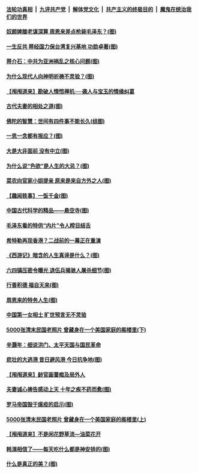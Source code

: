 

####  [法轮功真相](../../../../basic/blob/master/README.md?t=06101432) &nbsp;|&nbsp; [九评共产党](../../../../9ping.md/blob/master/README.md?t=06101432) &nbsp;|&nbsp; [解体党文化](../../../../jtdwh.md/blob/master/README.md?t=06101432)  &nbsp;|&nbsp; [共产主义的终极目的](../../../../gczydzjmd.md/blob/master/README.md?t=06101432) &nbsp;|&nbsp; [魔鬼在统治我们的世界](../../../../mgztzwmdsj.md/blob/master/README.md?t=06101432) 

#### [奴颜婢膝老谋深算 周恩来差点枪毙毛泽东？(图)](../pages/prog647/a102866584.md?t=06101432) 

#### [一生反共 蒋经国力保台湾复兴基地 功勋卓著(图)](../pages/prog647/a102866571.md?t=06101432) 

#### [蒋介石：中共为亚洲祸乱之核心问题(图)](../pages/prog647/a102865744.md?t=06101432) 

#### [为什么现代人向神明祈祷不灵验？(图)](../pages/prog647/a102865731.md?t=06101432) 

#### [【闱闱道来】勘破人情悟禅机──袭人与宝玉的情缘纠葛](../pages/prog647/a102865233.md?t=06101432) 

#### [古代夫妻的相处之道(图)](../pages/prog647/a102864709.md?t=06101432) 

#### [佛陀的智慧：世间有四件事不能长久(组图)](../pages/prog647/a102864659.md?t=06101432) 

#### [一思一念都有报应？(图)](../pages/prog647/a102863891.md?t=06101432) 

#### [大是大非面前 没有中立(图)](../pages/prog647/a102863882.md?t=06101432) 

#### [为什么说“色欲”是人生的大忌？(图)](../pages/prog647/a102861407.md?t=06101432) 

#### [菜农向官家小姐提亲 原来是来自方外之人(图)](../pages/prog647/a102861369.md?t=06101432) 

#### [【趣闻轶事】一饭千金(图)](../pages/prog647/a102860601.md?t=06101432) 

#### [中国古代科学的精品——悬空寺(图)](../pages/prog647/a102860594.md?t=06101432) 

#### [毛泽东看的特供“内片”令人瞠目结舌](../pages/prog647/a102859612.md?t=06101432) 

#### [希特勒再现香港？二战前的一幕正在重演](../pages/prog647/a102859432.md?t=06101432) 

#### [《西游记》暗含的人生真谛是什么？(图)](../pages/prog647/a102859403.md?t=06101432) 

#### [六四镇压密令曝光 退伍兵揭骇人屠杀细节(图)](../pages/prog647/a102859397.md?t=06101432) 

#### [行善积德 福自天来(图)](../pages/prog647/a102858728.md?t=06101432) 

#### [周恩来的特务人生(图)](../pages/prog647/a102858705.md?t=06101432) 

#### [中国第一女相士 旷世预言无不灵验](../pages/prog647/a102857902.md?t=06101432) 

#### [5000张清末民国老照片 曾藏身在一个美国家庭的阁楼里(下)](../pages/prog647/a102857797.md?t=06101432) 

#### [辛灏年：细说洪门、太平天国与国民革命](../pages/prog647/a102857712.md?t=06101432) 

#### [悲壮的大逃港 昔日避风港 今日抗争地(图)](../pages/prog647/a102857666.md?t=06101432) 

#### [【闱闱道来】龄官画蔷痴及局外人](../pages/prog647/a102857628.md?t=06101432) 

#### [夫妻诚心祷告感动上天 十年之疾不药而愈(图)](../pages/prog647/a102857049.md?t=06101432) 

#### [罗马帝国毁于瘟疫的启示(图)](../pages/prog647/a102857045.md?t=06101432) 

#### [5000张清末民国老照片 曾藏身在一个美国家庭的阁楼里(上)](../pages/prog647/a102856162.md?t=06101432) 

#### [【闱闱道来】不是闲花野草流—油菜花开](../pages/prog647/a102856001.md?t=06101432) 

#### [韩滉相信了——每天吃什么都是神安排的(图)](../pages/prog647/a102856019.md?t=06101432) 

#### [什么是真正的美？(图)](../pages/prog647/a102856015.md?t=06101432) 

